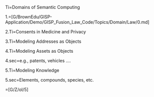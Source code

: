 Ti=Domains of Semantic Computing

1.=[G/BrownEdu/GISP-Application/Demo/GISP_Fusion_Law_Code/Topics/Domain/Law/0.md]

2.Ti=Consents in Medicine and Privacy

3.Ti=Modeling Addresses as Objects

4.Ti=Modeling Assets as Objects

4.sec=e.g., patents, vehicles ....

5.Ti=Modeling Knowledge

5.sec=Elements, compounds, species, etc.

=[G/Z/ol/5]
